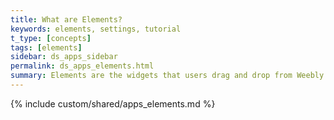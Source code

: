 ```yaml
---
title: What are Elements?
keywords: elements, settings, tutorial
t_type: [concepts]
tags: [elements]
sidebar: ds_apps_sidebar
permalink: ds_apps_elements.html
summary: ​Elements are the widgets that users drag and drop from Weebly's Editor element tray to create HTML for the page. Users can create an entire web site using elements, without ever having to create any code themselves!
---
```

{% include custom/shared/apps_elements.md %}
